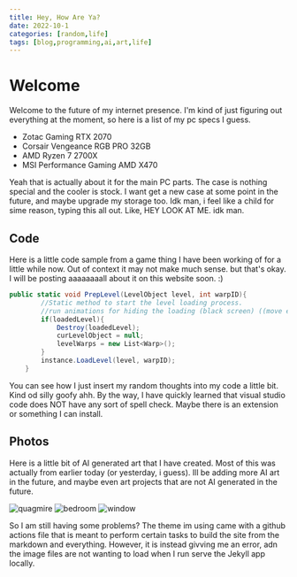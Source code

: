 ```yaml
---
title: Hey, How Are Ya?
date: 2022-10-1
categories: [random,life]
tags: [blog,programming,ai,art,life]
---
```


# Welcome

Welcome to the future of my internet presence. I'm kind of just figuring out everything at the moment, so here is a list of my pc specs I guess.

* Zotac Gaming RTX 2070
* Corsair Vengeance RGB PRO 32GB
* AMD Ryzen 7 2700X
* MSI Performance Gaming AMD X470

Yeah that is actually about it for the main PC parts. The case is nothing special and the cooler is stock. I want get a new case at some point in the future, and maybe upgrade my storage too. Idk man, i feel like a child for sime reason, typing this all out. Like, HEY LOOK AT ME. idk man.

## Code

Here is a little code sample from a game thing I have been working of for a little while now. Out of context it may not make much sense. but that's okay. I will be posting aaaaaaaall about it on this website soon. :) 

```c#
public static void PrepLevel(LevelObject level, int warpID){
        //Static method to start the level loading process.
        //run animations for hiding the loading (black screen) ((move elsewhere???))
        if(loadedLevel){
            Destroy(loadedLevel);
            curLevelObject = null;
            levelWarps = new List<Warp>();
        }
        instance.LoadLevel(level, warpID);
    }
```

You can see how I just insert my random thoughts into my code a little bit. Kind od silly goofy ahh. By the way, I have quickly learned that visual studio code does NOT have any sort of spell check. Maybe there is an extension or something I can install.

## Photos

Here is a little bit of AI generated art that I have created. Most of this was actually from earlier today (or yesterday, i guess). Ill be adding more AI art in the future, and maybe even art projects that are not AI generated in the future.

![quagmire](https://drive.google.com/uc?export=view&id=1fh7G3-aEf1k5lWb4ob13wnzDFMmSS60N)
![bedroom](https://drive.google.com/uc?export=view&id=1x8Tka8Y9mMd9P8Cxd8KSz0YEyy4C7fg8)
![window](https://drive.google.com/uc?export=view&id=1NqtiH4o1ZuWBq1QXAvgf01681z2TbgJy)

So I am still having some problems? The theme im using came with a github actions file that is meant to perform certain tasks to build the site from the markdown and everything. However, it is instead givving me an error, adn the image files are not wanting to load when I run serve the Jekyll app locally.